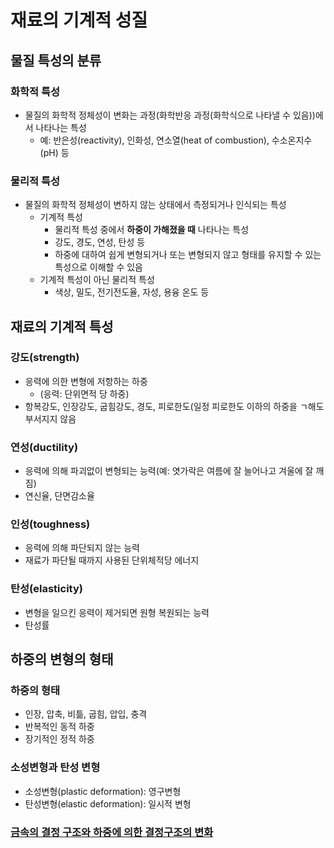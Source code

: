 # 재료의 기계적 성질

## 물질 특성의 분류
### 화학적 특성
* 물질의 화학적 정체성이 변화는 과정(화학반응 과정(화학식으로 나타낼 수 있음))에서 나타나는 특성
  * 예: 반은성(reactivity), 인화성, 연소열(heat of combustion), 수소온지수(pH) 등
### 물리적 특성
* 물질의 화학적 정체성이 변하지 않는 상태에서 측정되거나 인식되는 특성
  * 기계적 특성
    * 물리적 특성 중에서 **하중이 가해졌을 때** 나타나는 특성
    * 강도, 경도, 연성, 탄성 등
    * 하중에 대하여 쉽게 변형되거나 또는 변형되지 않고 형태를 유지할 수 있는 특성으로 이해할 수 있음
  * 기계적 특성이 아닌 물리적 특성
    * 색상, 밀도, 전기전도율, 자성, 용융 온도 등

## 재료의 기계적 특성
### 강도(strength)
* 응력에 의한 변형에 저항하는 하중
  * (응력: 단위면적 당 하중)
* 항복강도, 인장강도, 굽힘강도, 경도, 피로한도(일정 피로한도 이하의 하중을 ㄱ해도 부서지지 않음
### 연성(ductility)
* 응력에 의해 파괴없이 변형되는 능력(예: 엿가락은 여름에 잘 늘어나고 겨울에 잘 깨짐)
* 연신율, 단면감소율
### 인성(toughness)
* 응력에 의해 파단되지 않는 능력
* 재료가 파단될 때까지 사용된 단위체적당 에너지
### 탄성(elasticity)
* 변형을 일으킨 응력이 제거되면 원형 복원되는 능력
* 탄성률

## 하중의 변형의 형태
### 하중의 형태
* 인장, 압축, 비틂, 굽힘, 압입, 충격
* 반복적인 동적 하중
* 장기적인 정적 하중
### 소성변형과 탄성 변형
* 소성변형(plastic deformation): 영구변형
* 탄성변형(elastic deformation): 일시적 변형
### [금속의 결정 구조와 하중에 의한 결정구조의 변화](https://drive.google.com/file/d/0B27lN6BLzQm1WVEtUzkxV2laU3M/view?resourcekey=0-32fWhmaPLLYbGvKcxozZzA)
